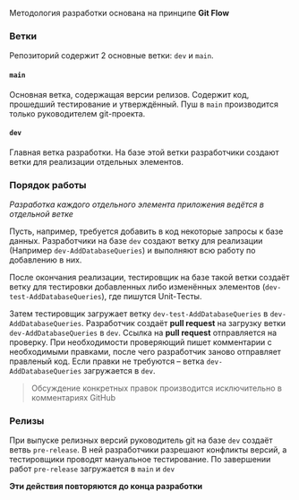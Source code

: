 Методология разработки основана на принципе **Git Flow**

### Ветки
Репозиторий содержит 2 основные ветки: `dev` и `main`.

#### `main`
Основная ветка, содержащая версии релизов. Содержит код, прошедший тестирование и утверждённый. Пуш в `main` производится только руководителем git-проекта.

#### `dev` 
Главная ветка разработки. На базе этой ветки разработчики создают ветки для реализации отдельных элементов.

### Порядок работы 

*Разработка каждого отдельного элемента приложения ведётся в отдельной ветке*

Пусть, например, требуется добавить в код некоторые запросы к базе данных. Разработчики на базе `dev` создают ветку для реализации (Например `dev-AddDatabaseQueries`) и выполняют всю работу по добавлению в них. 

После окончания реализации, тестировщик на базе такой ветки создаёт ветку для тестировки добавленных либо изменённых элементов (`dev-test-AddDatabaseQueries`), где пишутся Unit-Тесты.

Затем тестировщик загружает ветку `dev-test-AddDatabaseQueries` в `dev-AddDatabaseQueries`. Разработчик создаёт **pull request** на загрузку ветки `dev-AddDatabaseQueries` в `dev`. Ссылка на **pull request** отправляется на проверку. При необходимости проверяющий пишет комментарии с необходимыми правками, после чего разработчик заново отправляет правленый код. Если правки не требуются – ветка `dev-AddDatabaseQueries` загружается в `dev`.

>Обсуждение конкретных правок производится исключительно в комментариях GitHub

### Релизы
При выпуске релизных версий руководитель git на базе `dev` создаёт ветвь `pre-release`. В ней разработчики разрешают конфликты версий, а тестировщики проводят мануальное тестирование. По завершении работ `pre-release` загружается в `main` и `dev`

**Эти действия повторяются до конца разработки**